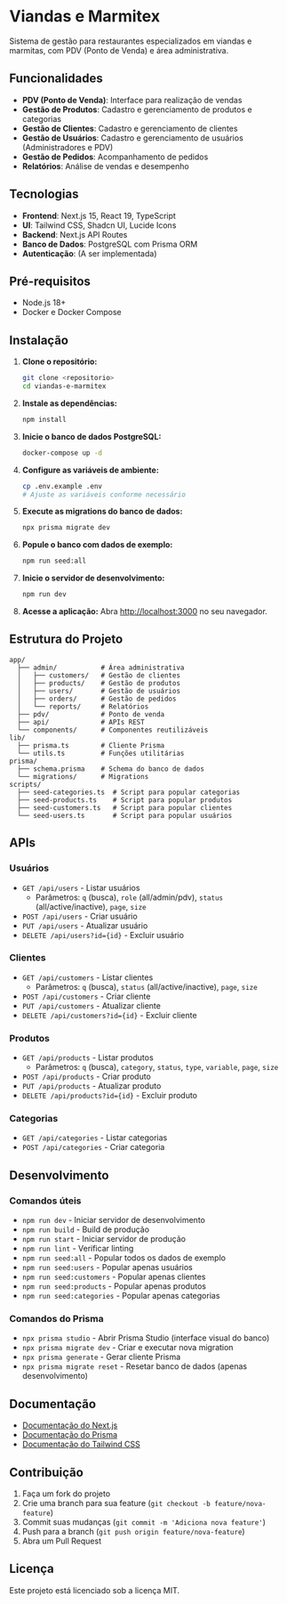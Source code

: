 # Viandas e Marmitex

Sistema de gestão para restaurantes especializados em viandas e marmitas, com PDV (Ponto de Venda) e área administrativa.

## Funcionalidades

- **PDV (Ponto de Venda)**: Interface para realização de vendas
- **Gestão de Produtos**: Cadastro e gerenciamento de produtos e categorias
- **Gestão de Clientes**: Cadastro e gerenciamento de clientes
- **Gestão de Usuários**: Cadastro e gerenciamento de usuários (Administradores e PDV)
- **Gestão de Pedidos**: Acompanhamento de pedidos
- **Relatórios**: Análise de vendas e desempenho

## Tecnologias

- **Frontend**: Next.js 15, React 19, TypeScript
- **UI**: Tailwind CSS, Shadcn UI, Lucide Icons
- **Backend**: Next.js API Routes
- **Banco de Dados**: PostgreSQL com Prisma ORM
- **Autenticação**: (A ser implementada)

## Pré-requisitos

- Node.js 18+
- Docker e Docker Compose

## Instalação

1. **Clone o repositório:**
   ```bash
   git clone <repositorio>
   cd viandas-e-marmitex
   ```

2. **Instale as dependências:**
   ```bash
   npm install
   ```

3. **Inicie o banco de dados PostgreSQL:**
   ```bash
   docker-compose up -d
   ```

4. **Configure as variáveis de ambiente:**
   ```bash
   cp .env.example .env
   # Ajuste as variáveis conforme necessário
   ```

5. **Execute as migrations do banco de dados:**
   ```bash
   npx prisma migrate dev
   ```

6. **Popule o banco com dados de exemplo:**
   ```bash
   npm run seed:all
   ```

7. **Inicie o servidor de desenvolvimento:**
   ```bash
   npm run dev
   ```

8. **Acesse a aplicação:**
   Abra [http://localhost:3000](http://localhost:3000) no seu navegador.

## Estrutura do Projeto

```
app/
  ├── admin/           # Área administrativa
  │   ├── customers/   # Gestão de clientes
  │   ├── products/    # Gestão de produtos
  │   ├── users/       # Gestão de usuários
  │   ├── orders/      # Gestão de pedidos
  │   └── reports/     # Relatórios
  ├── pdv/             # Ponto de venda
  ├── api/             # APIs REST
  └── components/      # Componentes reutilizáveis
lib/
  ├── prisma.ts        # Cliente Prisma
  └── utils.ts         # Funções utilitárias
prisma/
  ├── schema.prisma    # Schema do banco de dados
  └── migrations/      # Migrations
scripts/
  ├── seed-categories.ts  # Script para popular categorias
  ├── seed-products.ts    # Script para popular produtos
  ├── seed-customers.ts   # Script para popular clientes
  └── seed-users.ts       # Script para popular usuários
```

## APIs

### Usuários

- `GET /api/users` - Listar usuários
  - Parâmetros: `q` (busca), `role` (all/admin/pdv), `status` (all/active/inactive), `page`, `size`
- `POST /api/users` - Criar usuário
- `PUT /api/users` - Atualizar usuário
- `DELETE /api/users?id={id}` - Excluir usuário

### Clientes

- `GET /api/customers` - Listar clientes
  - Parâmetros: `q` (busca), `status` (all/active/inactive), `page`, `size`
- `POST /api/customers` - Criar cliente
- `PUT /api/customers` - Atualizar cliente
- `DELETE /api/customers?id={id}` - Excluir cliente

### Produtos

- `GET /api/products` - Listar produtos
  - Parâmetros: `q` (busca), `category`, `status`, `type`, `variable`, `page`, `size`
- `POST /api/products` - Criar produto
- `PUT /api/products` - Atualizar produto
- `DELETE /api/products?id={id}` - Excluir produto

### Categorias

- `GET /api/categories` - Listar categorias
- `POST /api/categories` - Criar categoria

## Desenvolvimento

### Comandos úteis

- `npm run dev` - Iniciar servidor de desenvolvimento
- `npm run build` - Build de produção
- `npm run start` - Iniciar servidor de produção
- `npm run lint` - Verificar linting
- `npm run seed:all` - Popular todos os dados de exemplo
- `npm run seed:users` - Popular apenas usuários
- `npm run seed:customers` - Popular apenas clientes
- `npm run seed:products` - Popular apenas produtos
- `npm run seed:categories` - Popular apenas categorias

### Comandos do Prisma

- `npx prisma studio` - Abrir Prisma Studio (interface visual do banco)
- `npx prisma migrate dev` - Criar e executar nova migration
- `npx prisma generate` - Gerar cliente Prisma
- `npx prisma migrate reset` - Resetar banco de dados (apenas desenvolvimento)

## Documentação

- [Documentação do Next.js](https://nextjs.org/docs)
- [Documentação do Prisma](https://www.prisma.io/docs/)
- [Documentação do Tailwind CSS](https://tailwindcss.com/docs)

## Contribuição

1. Faça um fork do projeto
2. Crie uma branch para sua feature (`git checkout -b feature/nova-feature`)
3. Commit suas mudanças (`git commit -m 'Adiciona nova feature'`)
4. Push para a branch (`git push origin feature/nova-feature`)
5. Abra um Pull Request

## Licença

Este projeto está licenciado sob a licença MIT.
